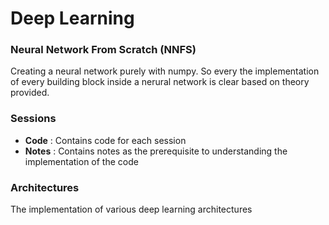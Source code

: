 # Deep Learning

### Neural Network From Scratch (NNFS)

Creating a neural network purely with numpy. So every the implementation of every building block inside a nerural network is clear based on theory provided.

### Sessions

- **Code** : Contains code for each session
- **Notes** : Contains notes as the prerequisite to understanding the implementation of the code

### Architectures

The implementation of various deep learning architectures
